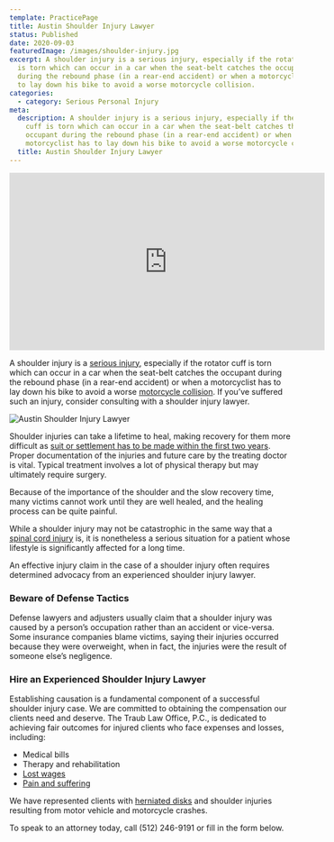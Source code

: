 ```yaml
---
template: PracticePage
title: Austin Shoulder Injury Lawyer
status: Published
date: 2020-09-03
featuredImage: /images/shoulder-injury.jpg
excerpt: A shoulder injury is a serious injury, especially if the rotator cuff
  is torn which can occur in a car when the seat-belt catches the occupant
  during the rebound phase (in a rear-end accident) or when a motorcyclist has
  to lay down his bike to avoid a worse motorcycle collision.
categories:
  - category: Serious Personal Injury
meta:
  description: A shoulder injury is a serious injury, especially if the rotator
    cuff is torn which can occur in a car when the seat-belt catches the
    occupant during the rebound phase (in a rear-end accident) or when a
    motorcyclist has to lay down his bike to avoid a worse motorcycle collision.
  title: Austin Shoulder Injury Lawyer
---
```



<iframe width="560" height="315" src="https://www.youtube.com/embed/DtBG9pk73Ec" frameborder="0" allow="accelerometer; autoplay; encrypted-media; gyroscope; picture-in-picture" allowfullscreen></iframe>



<!--StartFragment-->

A shoulder injury is a [serious injury](/practice-areas/serious-personal-injury/), especially if the rotator cuff is torn which can occur in a car when the seat-belt catches the occupant during the rebound phase (in a rear-end accident) or when a motorcyclist has to lay down his bike to avoid a worse [motorcycle collision](/practice-areas/motorcycle-accident-attorney/). If you’ve suffered such an injury, consider consulting with a shoulder injury lawyer.

<!--EndFragment-->

![Austin Shoulder Injury Lawyer](/images/shoulder-bone.jpg)

<!--StartFragment-->

Shoulder injuries can take a lifetime to heal, making recovery for them more difficult as [suit or settlement has to be made within the first two years](/faq/statute-limitations-texas/). Proper documentation of the injuries and future care by the treating doctor is vital. Typical treatment involves a lot of physical therapy but may ultimately require surgery.

Because of the importance of the shoulder and the slow recovery time, many victims cannot work until they are well healed, and the healing process can be quite painful.

While a shoulder injury may not be catastrophic in the same way that a [spinal cord injury](/practice-areas/austin-spinal-cord-injury-lawyers/) is, it is nonetheless a serious situation for a patient whose lifestyle is significantly affected for a long time.

An effective injury claim in the case of a shoulder injury often requires determined advocacy from an experienced shoulder injury lawyer.

### Beware of Defense Tactics

Defense lawyers and adjusters usually claim that a shoulder injury was caused by a person’s occupation rather than an accident or vice-versa. Some insurance companies blame victims, saying their injuries occurred because they were overweight, when in fact, the injuries were the result of someone else’s negligence.

### Hire an Experienced Shoulder Injury Lawyer

Establishing causation is a fundamental component of a successful shoulder injury case. We are committed to obtaining the compensation our clients need and deserve. The Traub Law Office, P.C., is dedicated to achieving fair outcomes for injured clients who face expenses and losses, including:

* Medical bills
* Therapy and rehabilitation
* [Lost wages](/lost-wages-due-to-an-injury/)
* [Pain and suffering](/faq/pain-and-suffering/)

We have represented clients with [herniated disks](/practice-areas/herniated-disk/) and shoulder injuries resulting from motor vehicle and motorcycle crashes.

To speak to an attorney today, call (512) 246-9191 or fill in the form below.

<!--EndFragment-->